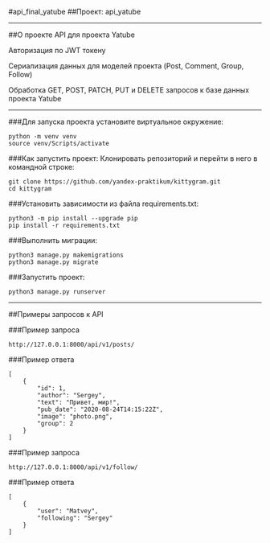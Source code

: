 #api_final_yatube
##Проект: api_yatube
***
##О проекте
API для проекта Yatube

Авторизация по JWT токену

Сериализация данных для моделей проекта (Post, Comment, Group, Follow)

Обработка GET, POST, PATCH, PUT и DELETE запросов к базе данных проекта Yatube
***

###Для запуска проекта установите виртуальное окружение:
```
python -m venv venv
source venv/Scripts/activate
```
###Как запустить проект:
Клонировать репозиторий и перейти в него в командной строке:
```
git clone https://github.com/yandex-praktikum/kittygram.git
cd kittygram
```
###Установить зависимости из файла requirements.txt:
```
python3 -m pip install --upgrade pip
pip install -r requirements.txt
```

###Выполнить миграции:
```
python3 manage.py makemigrations
python3 manage.py migrate
```

###Запустить проект:
```
python3 manage.py runserver
```
***
##Примеры запросов к API

###Пример запроса

```
http://127.0.0.1:8000/api/v1/posts/
```
###Пример ответа
```
[
    {
        "id": 1,
        "author": "Sergey",
        "text": "Привет, мир!",
        "pub_date": "2020-08-24T14:15:22Z",
        "image": "photo.png",
        "group": 2
    }
]
```
###Пример запроса

```
http://127.0.0.1:8000/api/v1/follow/
```
###Пример ответа
```
[
    {
        "user": "Matvey",
        "following": "Sergey"
    }
]
```